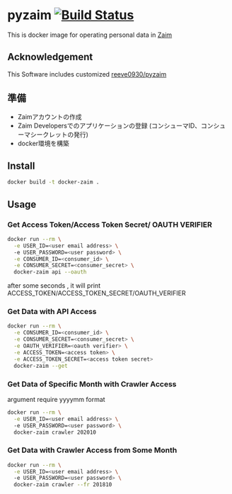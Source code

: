 # pyzaim [![Build Status](https://travis-ci.org/kagemomiji/docker-pyzaim.svg?branch=main)](https://travis-ci.org/kagemomiji/docker-pyzaim)

This is docker image for operating personal data in [Zaim](https://zaim.net/)

## Acknowledgement

This Software includes customized [reeve0930/pyzaim](https://github.com/reeve0930/pyzaim)  

## 準備

- Zaimアカウントの作成
- Zaim Developersでのアプリケーションの登録 (コンシューマID、コンシューマシークレットの発行)
- docker環境を構築

## Install

```bash
docker build -t docker-zaim .
```

## Usage

### Get Access Token/Access Token Secret/ OAUTH VERIFIER

```bash
docker run --rm \
  -e USER_ID=<user email address> \ 
  -e USER_PASSWORD=<user password> \
  -e CONSUMER_ID=<consumer_id> \
  -e CONSUMER_SECRET=<consumer_secret> \
  docker-zaim api --oauth
```

after some seconds , it will print ACCESS_TOKEN/ACCESS_TOKEN_SECRET/OAUTH_VERIFIER


### Get Data with API Access

```bash
docker run --rm \
  -e CONSUMER_ID=<consumer_id> \
  -e CONSUMER_SECRET=<consumer_secret> \
  -e OAUTH_VERIFIER=<oauth verifier> \
  -e ACCESS_TOKEN=<access token> \
  -e ACCESS_TOKEN_SECRET=<access token secret>
  docker-zaim --get
```

### Get Data of Specific Month with Crawler Access

argument require yyyymm format

```bash
docker run --rm \
  -e USER_ID=<user email address> \ 
  -e USER_PASSWORD=<user password> \
  docker-zaim crawler 202010
```


### Get Data with Crawler Access from Some Month

```bash
docker run --rm \
  -e USER_ID=<user email address> \ 
  -e USER_PASSWORD=<user password> \
  docker-zaim crawler --fr 201810
```
